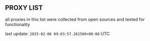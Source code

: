 ## PROXY LIST

all proxies in this list were collected from open sources and tested for functionality

last update: `2025-02-06 09:03:57.261500+00:00` UTC